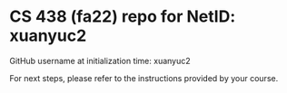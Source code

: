 # CS 438 (fa22) repo for NetID: xuanyuc2

GitHub username at initialization time: xuanyuc2

For next steps, please refer to the instructions provided by your course.
